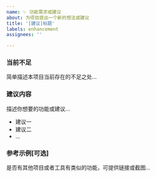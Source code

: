 ```yaml
---
name: ✨ 功能需求或建议
about: 为项目提出一个新的想法或建议
title: '[建议]标题'
labels: enhancement
assignees: ''

---
```


### 当前不足

简单描述本项目当前存在的不足之处...

### 建议内容

描述你想要的功能或建议...

- 建议一
- 建议二
- ...

### 参考示例[可选]

是否有其他项目或者工具有类似的功能，可提供链接或截图...

